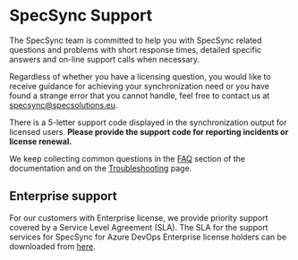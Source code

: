# SpecSync Support

The SpecSync team is committed to help you with SpecSync related questions and problems with short response times, detailed specific answers and on-line support calls when necessary.

Regardless of whether you have a licensing question, you would like to receive guidance for achieving your synchronization need or you have found a strange error that you cannot handle, feel free to contact us at [specsync@specsolutions.eu](mailto:specsync@specsolutions.eu).

There is a 5-letter support code displayed in the synchronization output for licensed users. **Please provide the support code for reporting incidents or license renewal.**

We keep collecting common questions in the [FAQ](faq.md) section of the documentation and on the [Troubleshooting](troubleshooting.md) page. 

## Enterprise support

For our customers with Enterprise license, we provide priority support covered by a Service Level Agreement \(SLA\).  The SLA for the support services for SpecSync for Azure DevOps Enterprise license holders can be downloaded from [here](https://www.specsolutions.eu/media/specsync/SpecSync-Enterprise-Support-SLA.pdf).

